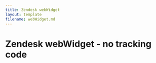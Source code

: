 ```yaml
---
title: Zendesk webWidget
layout: template
filename: webWidget.md
--- 
```



# Zendesk webWidget - no tracking code 

<!-- Start of d3v-robautopilot Zendesk Widget script -->
<script id="ze-snippet" src="https://static.zdassets.com/ekr/snippet.js?key=8ad005b2-c6ed-454f-a85e-73af0e699eea"> </script>
<!-- End of d3v-robautopilot Zendesk Widget script -->
